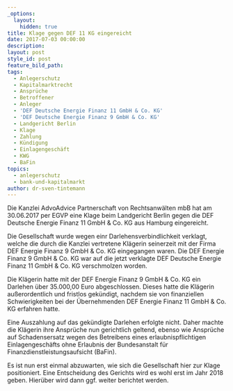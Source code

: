 ```yaml
---
_options:
  layout:
    hidden: true
title: Klage gegen DEF 11 KG eingereicht
date: 2017-07-03 00:00:00
description:
layout: post
style_id: post
feature_bild_path:
tags:
  - Anlegerschutz
  - Kapitalmarktrecht
  - Ansprüche
  - Betroffener
  - Anleger
  - 'DEF Deutsche Energie Finanz 11 GmbH & Co. KG'
  - 'DEF Deutsche Energie Finanz 9 GmbH & Co. KG'
  - Landgericht Berlin
  - Klage
  - Zahlung
  - Kündigung
  - Einlagengeschäft
  - KWG
  - BaFin
topics:
  - anlegerschutz
  - bank-und-kapitalmarkt
author: dr-sven-tintemann
---
```



Die Kanzlei AdvoAdvice Partnerschaft von Rechtsanwälten mbB hat am 30.06.2017 per EGVP eine Klage beim Landgericht Berlin gegen die DEF Deutsche Energie Finanz 11 GmbH & Co. KG aus Hamburg eingereicht.

Die Gesellschaft wurde wegen einr Darlehensverbindlichkeit verklagt, welche die durch die Kanzlei vertretene Klägerin seinerzeit mit der Firma DEF Energie Finanz 9 GmbH & Co. KG eingegangen waren. Die DEF Energie Finanz 9 GmbH & Co. KG war auf die jetzt verklagte DEF Deutsche Energie Finanz 11 GmbH & Co. KG verschmolzen worden.

Die Klägerin hatte mit der DEF Energie Finanz 9 GmbH & Co. KG ein Darlehen über 35.000,00 Euro abgeschlossen. Dieses hatte die Klägerin außerordentlich und fristlos gekündigt, nachdem sie von finanziellen Schwierigkeiten bei der Übernehmenden DEF Energie Finanz 11 GmbH & Co. KG erfahren hatte.

Eine Auszahlung auf das gekündigte Darlehen erfolgte nicht. Daher machte die Klägerin ihre Ansprüche nun gerichtlich geltend, ebenso wie Ansprüche auf Schadensersatz wegen des Betreibens eines erlaubnispflichtigen Einlagengeschäfts ohne Erlaubnis der Bundesanstalt für Finanzdienstleistungsaufsicht (BaFin).

Es ist nun erst einmal abzuwarten, wie sich die Gesellschaft hier zur Klage positioniert. Eine Entscheidung des Gerichts wird es wohl erst im Jahr 2018 geben. Hierüber wird dann ggf. weiter berichtet werden.
